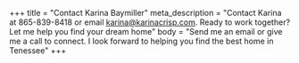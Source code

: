 +++
title = "Contact Karina Baymiller"
meta_description = "Contact Karina at 865-839-8418 or email karina@karinacrisp.com. Ready to work together? Let me help you find your dream home"
body = "Send me an email or give me a call to connect. I look forward to helping you find the best home in Tenessee"
+++